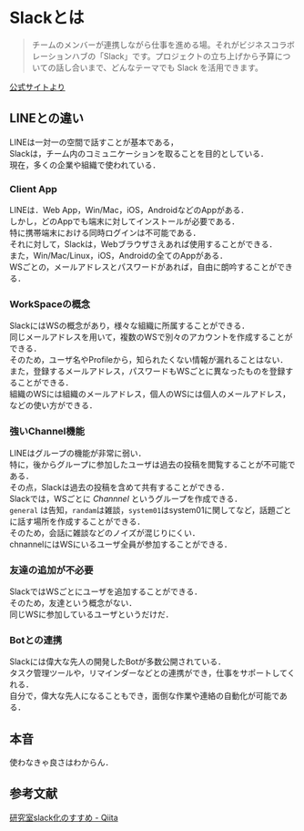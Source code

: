 # Slackとは

> チームのメンバーが連携しながら仕事を進める場。それがビジネスコラボレーションハブの「Slack」です。プロジェクトの立ち上げから予算についての話し合いまで、どんなテーマでも Slack を活用できます。

[公式サイトより](https://get.slack.help/hc/ja/articles/115004071768-Slack-%E3%81%A3%E3%81%A6%E4%BD%95-)

## LINEとの違い
LINEは一対一の空間で話すことが基本である，  
Slackは，チーム内のコミュニケーションを取ることを目的としている．  
現在，多くの企業や組織で使われている．  

### Client App
LINEは．Web App，Win/Mac，iOS，AndroidなどのAppがある．  
しかし，どのAppでも端末に対してインストールが必要である．  
特に携帯端末における同時ログインは不可能である．  
それに対して，Slackは，Webブラウザさえあれば使用することができる．  
また，Win/Mac/Linux，iOS，Androidの全てのAppがある．  
WSごとの，メールアドレスとパスワードがあれば，自由に朗吟することができる．  


### WorkSpaceの概念
SlackにはWSの概念があり，様々な組織に所属することができる．  
同じメールアドレスを用いて，複数のWSで別々のアカウントを作成することができる．  
そのため，ユーザ名やProfileから，知られたくない情報が漏れることはない．  
また，登録するメールアドレス，パスワードもWSごとに異なったものを登録することができる．  
組織のWSには組織のメールアドレス，個人のWSには個人のメールアドレス，などの使い方ができる．  


### 強いChannel機能
LINEはグループの機能が非常に弱い．  
特に，後からグループに参加したユーザは過去の投稿を閲覧することが不可能である．  
その点，Slackは過去の投稿を含めて共有することができる．  
Slackでは，WSごとに *Channnel* というグループを作成できる．  
`general` は告知，`randam`は雑談，`system01`はsystem01に関してなど，話題ごとに話す場所を作成することができる．  
そのため，会話に雑談などのノイズが混じりにくい．  
chnannelにはWSにいるユーザ全員が参加することができる．  

### 友達の追加が不必要
SlackではWSごとにユーザを追加することができる．  
そのため，友達という概念がない．  
同じWSに参加しているユーザというだけだ．  

### Botとの連携
Slackには偉大な先人の開発したBotが多数公開されている．  
タスク管理ツールや，リマインダーなどとの連携ができ，仕事をサポートしてくれる．  
自分で，偉大な先人になることもでき，面倒な作業や連絡の自動化が可能である．  

## 本音
使わなきゃ良さはわからん．  

## 参考文献
[研究室slack化のすすめ - Qiita](https://qiita.com/nkchan/items/04ae0f0cdc61346cd804)
